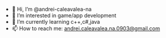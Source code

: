 - 👋 Hi, I’m @andrei-caleavalea-na
- 👀 I’m interested in game/app development
- 🌱 I’m currently learning c++,c#,java
- 📫 How to reach me: andrei.caleavalea.na.0903@gmail.com

<!---
andrei-caleavalea-na/andrei-caleavalea-na is a ✨ special ✨ repository because its `README.md` (this file) appears on your GitHub profile.
You can click the Preview link to take a look at your changes.
--->

